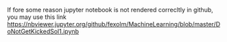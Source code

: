 If fore some reason jupyter notebook is not rendered correcltly in github, you may use this link https://nbviewer.jupyter.org/github/fexolm/MachineLearning/blob/master/DoNotGetKickedSol1.ipynb

